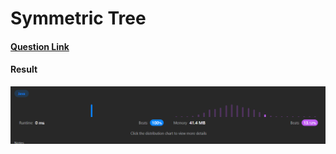 # Symmetric Tree

#### [Question Link](https://leetcode.com/problems/symmetric-tree/)

#### Result
![result](Result.png)